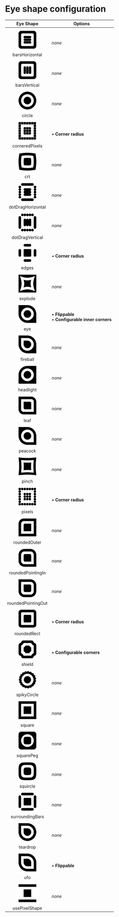 # Eye shape configuration

|  Eye Shape  |  Options  |
|:-----------:|-----------|
| <a href="./images/barsHorizontal.png"><img src="./images/barsHorizontal.png" width="75" /></a><br/>barsHorizontal | _none_ |
| <a href="./images/barsVertical.png"><img src="./images/barsVertical.png" width="75" /></a><br/>barsVertical | _none_ |
| <a href="./images/circle.png"><img src="./images/circle.png" width="75" /></a><br/>circle | _none_ |
| <a href="./images/corneredPixels.png"><img src="./images/corneredPixels.png" width="75" /></a><br/>corneredPixels | • __Corner radius__<br/> |
| <a href="./images/crt.png"><img src="./images/crt.png" width="75" /></a><br/>crt | _none_ |
| <a href="./images/dotDragHorizontal.png"><img src="./images/dotDragHorizontal.png" width="75" /></a><br/>dotDragHorizontal | _none_ |
| <a href="./images/dotDragVertical.png"><img src="./images/dotDragVertical.png" width="75" /></a><br/>dotDragVertical | _none_ |
| <a href="./images/edges.png"><img src="./images/edges.png" width="75" /></a><br/>edges | • __Corner radius__<br/> |
| <a href="./images/explode.png"><img src="./images/explode.png" width="75" /></a><br/>explode | _none_ |
| <a href="./images/eye.png"><img src="./images/eye.png" width="75" /></a><br/>eye | • __Flippable__<br/>• __Configurable inner corners__<br/> |
| <a href="./images/fireball.png"><img src="./images/fireball.png" width="75" /></a><br/>fireball | _none_ |
| <a href="./images/headlight.png"><img src="./images/headlight.png" width="75" /></a><br/>headlight | _none_ |
| <a href="./images/leaf.png"><img src="./images/leaf.png" width="75" /></a><br/>leaf | _none_ |
| <a href="./images/peacock.png"><img src="./images/peacock.png" width="75" /></a><br/>peacock | _none_ |
| <a href="./images/pinch.png"><img src="./images/pinch.png" width="75" /></a><br/>pinch | _none_ |
| <a href="./images/pixels.png"><img src="./images/pixels.png" width="75" /></a><br/>pixels | • __Corner radius__<br/> |
| <a href="./images/roundedOuter.png"><img src="./images/roundedOuter.png" width="75" /></a><br/>roundedOuter | _none_ |
| <a href="./images/roundedPointingIn.png"><img src="./images/roundedPointingIn.png" width="75" /></a><br/>roundedPointingIn | _none_ |
| <a href="./images/roundedPointingOut.png"><img src="./images/roundedPointingOut.png" width="75" /></a><br/>roundedPointingOut | _none_ |
| <a href="./images/roundedRect.png"><img src="./images/roundedRect.png" width="75" /></a><br/>roundedRect | • __Corner radius__<br/> |
| <a href="./images/shield.png"><img src="./images/shield.png" width="75" /></a><br/>shield | • __Configurable corners__<br/> |
| <a href="./images/spikyCircle.png"><img src="./images/spikyCircle.png" width="75" /></a><br/>spikyCircle | _none_ |
| <a href="./images/square.png"><img src="./images/square.png" width="75" /></a><br/>square | _none_ |
| <a href="./images/squarePeg.png"><img src="./images/squarePeg.png" width="75" /></a><br/>squarePeg | _none_ |
| <a href="./images/squircle.png"><img src="./images/squircle.png" width="75" /></a><br/>squircle | _none_ |
| <a href="./images/surroundingBars.png"><img src="./images/surroundingBars.png" width="75" /></a><br/>surroundingBars | _none_ |
| <a href="./images/teardrop.png"><img src="./images/teardrop.png" width="75" /></a><br/>teardrop | _none_ |
| <a href="./images/ufo.png"><img src="./images/ufo.png" width="75" /></a><br/>ufo | • __Flippable__<br/> |
| <a href="./images/usePixelShape.png"><img src="./images/usePixelShape.png" width="75" /></a><br/>usePixelShape | _none_ |
